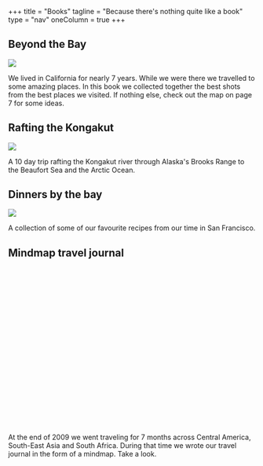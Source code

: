 +++
title = "Books"
tagline = "Because there's nothing quite like a book"
type = "nav"
oneColumn = true
+++

## Beyond the Bay

<a href="//www.blurb.com/b/1937291-beyond-the-bay" class="book-cover-link"><img src="/images/beyond-the-bay-book-cover-jono-hey.png" class="book-cover"></a>

We lived in California for nearly 7 years. While we were there we travelled to some amazing places. In this book we collected together the best shots from the best places we visited. If nothing else, check out the map on page 7 for some ideas.

## Rafting the Kongakut

<a href="//www.blurb.com/b/131286-rafting-the-kongakut" class="book-cover-link"><img src="/images/rafting-the-kongakut-book-cover-jono-hey.png" class="book-cover"></a>

A 10 day trip rafting the Kongakut river through Alaska's Brooks Range to the Beaufort Sea and the Arctic Ocean.

## Dinners by the bay

<a href="//www.blurb.com/b/445587-dinners-by-the-bay" class="book-cover-link"><img src="/images/dinners-by-the-bay-book-cover-jono-hey.png" class="book-cover" style="max-height: 300px;"></a>

A collection of some of our favourite recipes from our time in San Francisco.

## Mindmap travel journal

<div data-configid="1945271/3580441" style="width:100%; height:323px;" class="issuuembed"></div>
<script type="text/javascript" src="//e.issuu.com/embed.js" async="true"></script>

At the end of 2009 we went traveling for 7 months across Central America, South-East Asia and South Africa. During that time we wrote our travel journal in the form of a mindmap. Take a look.
